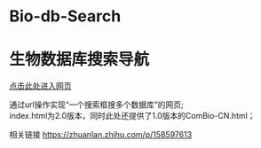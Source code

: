 # Bio-db-Search
# 生物数据库搜索导航

[点击此处进入网页](http://biodb.online/)

通过url操作实现“一个搜索框搜多个数据库”的网页;  
index.html为2.0版本，同时此处还提供了1.0版本的ComBio-CN.html；

相关链接
https://zhuanlan.zhihu.com/p/158597613
